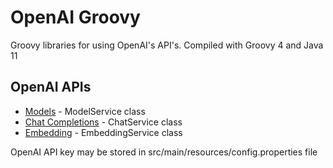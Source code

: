 # OpenAI Groovy
Groovy libraries for using OpenAI's API's.
Compiled with Groovy 4 and Java 11


## OpenAI APIs
- [Models](https://platform.openai.com/docs/api-reference/models) - ModelService class
- [Chat Completions](https://platform.openai.com/docs/api-reference/chat/create) - ChatService class
- [Embedding](https://platform.openai.com/docs/api-reference/embeddings/create) - EmbeddingService class



OpenAI API key may be stored in src/main/resources/config.properties file

